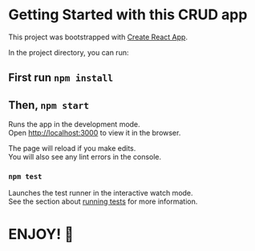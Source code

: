 # Getting Started with this CRUD app

This project was bootstrapped with [Create React App](https://github.com/facebook/create-react-app).

In the project directory, you can run:

## First run `npm install`

## Then, `npm start`
Runs the app in the development mode.\
Open [http://localhost:3000](http://localhost:3000) to view it in the browser.

The page will reload if you make edits.\
You will also see any lint errors in the console.



### `npm test`

Launches the test runner in the interactive watch mode.\
See the section about [running tests](https://facebook.github.io/create-react-app/docs/running-tests) for more information.


# ENJOY! 👾
